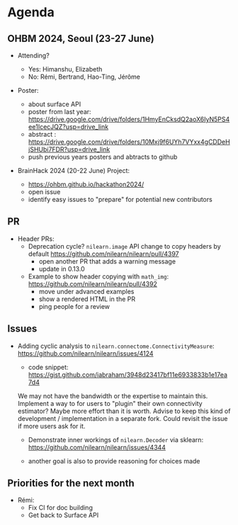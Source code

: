 # Agenda

## OHBM 2024, Seoul (23-27 June)

- Attending?

  - Yes: Himanshu, Elizabeth
  - No: Rémi, Bertrand, Hao-Ting, Jérôme

- Poster:

  - about surface API
  - poster from last year:
    https://drive.google.com/drive/folders/1HmyEnCksdQ2aoX6IyN5PS4ee1IcecJQZ?usp=drive_link
  - abstract :
    https://drive.google.com/drive/folders/10Mxj9f6UYh7VYxx4gCDDeHjSHUbi7FDR?usp=drive_link
  - push previous years posters and abtracts to github

- BrainHack 2024 (20-22 June) Project:
  - https://ohbm.github.io/hackathon2024/
  - open issue
  - identify easy issues to "prepare" for potential new contributors

## PR

- Header PRs:
  - Deprecation cycle? `nilearn.image` API change to copy headers by default
    https://github.com/nilearn/nilearn/pull/4397
    - open another PR that adds a warning message
    - update in 0.13.0
  - Example to show header copying with `math_img`:
    https://github.com/nilearn/nilearn/pull/4392
    - move under advanced examples
    - show a rendered HTML in the PR
    - ping people for a review

## Issues

- Adding cyclic analysis to `nilearn.connectome.ConnectivityMeasure`:
  https://github.com/nilearn/nilearn/issues/4124

  - code snippet:
    https://gist.github.com/iabraham/3948d23417bf11e6933833b1e17ea7d4

  We may not have the bandwidth or the expertise to maintain this. Implement a
  way to for users to "plugin" their own connectivity estimator? Maybe more
  effort than it is worth. Advise to keep this kind of development /
  implementation in a separate fork. Could revisit the issue if more users ask
  for it.

  - Demonstrate inner workings of `nilearn.Decoder` via sklearn:
    https://github.com/nilearn/nilearn/issues/4344

  - another goal is also to provide reasoning for choices made

## Priorities for the next month

- Rémi:
  - Fix CI for doc building
  - Get back to Surface API

